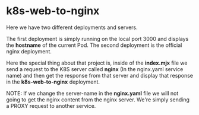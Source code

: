 # k8s-web-to-nginx

Here we have two different deployments and servers.

The first deployment is simply running on the local port 3000 and displays the **hostname** of the current Pod.
The second deployment is the official nginx deployment.

Here the special thing about that project is, inside of the **index.mjx** file we send a request to the K8S server called **nginx** (In the nginx.yaml service name) and then get the response from that server and display that response in the **k8s-web-to-nginx** deployment. 

NOTE: If we change the server-name in the **nginx.yaml** file we will not going to get the nginx content from the nginx server. We're simply sending a PROXY request to another service.